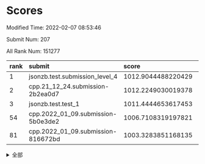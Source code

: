 # Scores

Modified Time: 2022-02-07 08:53:46

Submit Num: 207

All Rank Num: 151277

| rank |               submit               |       score        |       sigma        | pk_num |
| :--- | :--------------------------------- | :----------------- | :----------------- | :----- |
| 1    | jsonzb.test.submission_level_4     | 1012.9044488220429 | 0.801523816529166  | 2924   |
| 2    | cpp.21_12_24.submission-2b2ea0d7   | 1012.2249030019378 | 0.7893664468432314 | 2926   |
| 3    | jsonzb.test.test_1                 | 1011.4444653617453 | 0.7680347864382797 | 2926   |
| 54   | cpp.2022_01_09.submission-5b0e3de2 | 1006.7108319197821 | 0.7143353137532562 | 2927   |
| 81   | cpp.2022_01_09.submission-816672bd | 1003.3283851168135 | 0.6971944892879276 | 2922   |


<details>
<summary>全部</summary>

| rank |                 submit                 |       score        |       sigma        | pk_num |
| :--- | :------------------------------------- | :----------------- | :----------------- | :----- |
| 1    | jsonzb.test.submission_level_4         | 1012.9044488220429 | 0.801523816529166  | 2924   |
| 2    | cpp.21_12_24.submission-2b2ea0d7       | 1012.2249030019378 | 0.7893664468432314 | 2926   |
| 3    | jsonzb.test.test_1                     | 1011.4444653617453 | 0.7680347864382797 | 2926   |
| 4    | gobigger.level_3.submission_level_3_39 | 1011.1481564626952 | 0.7656160932606979 | 2925   |
| 5    | gobigger.level_3.submission_level_3_33 | 1011.1378490196934 | 0.7599088066173958 | 2929   |
| 6    | gobigger.level_3.submission_level_3_21 | 1010.9699130824928 | 0.7626830563624    | 2919   |
| 7    | gobigger.level_3.submission_level_3_5  | 1010.9309627352739 | 0.780735806246601  | 2917   |
| 8    | gobigger.level_3.submission_level_3_7  | 1010.8949650236868 | 0.7827233423824224 | 2921   |
| 9    | gobigger.level_3.submission_level_3_4  | 1010.6736395709132 | 0.7672550166823142 | 2924   |
| 10   | gobigger.level_3.submission_level_3_30 | 1010.6307811279163 | 0.7632696509493617 | 2921   |
| 11   | gobigger.level_3.submission_level_3_14 | 1010.5875999734901 | 0.772462939214349  | 2919   |
| 12   | gobigger.level_3.submission_level_3_37 | 1010.5742125830736 | 0.7451673465243301 | 2927   |
| 13   | gobigger.level_3.submission_level_3_25 | 1010.4789562335293 | 0.7602783621086765 | 2921   |
| 14   | gobigger.level_3.submission_level_3_9  | 1010.4605421702921 | 0.759685485047141  | 2927   |
| 15   | gobigger.level_3.submission_level_3_32 | 1010.4344784822384 | 0.7793514179959775 | 2923   |
| 16   | gobigger.level_3.submission_level_3_36 | 1010.3566208153758 | 0.7588296509219215 | 2924   |
| 17   | gobigger.level_3.submission_level_3_6  | 1010.2360428615196 | 0.771673689126228  | 2927   |
| 18   | gobigger.level_3.submission_level_3_18 | 1010.1987904158893 | 0.7749413641149663 | 2924   |
| 19   | gobigger.level_3.submission_level_3_23 | 1010.1984642642245 | 0.7737400990212122 | 2925   |
| 20   | gobigger.level_3.submission_level_3_44 | 1010.0029021806455 | 0.7543826550178754 | 2928   |
| 21   | gobigger.level_3.submission_level_3_29 | 1009.97095222909   | 0.7552780339783849 | 2927   |
| 22   | gobigger.level_3.submission_level_3_42 | 1009.9519816397103 | 0.7733550886234196 | 2922   |
| 23   | gobigger.level_3.submission_level_3_48 | 1009.9425480865926 | 0.7585059166801764 | 2921   |
| 24   | gobigger.level_3.submission_level_3_19 | 1009.8367339741453 | 0.7615670938667533 | 2922   |
| 25   | gobigger.level_3.submission_level_3_13 | 1009.8151071697888 | 0.7460431077792138 | 2923   |
| 26   | gobigger.level_3.submission_level_3_10 | 1009.7601910694195 | 0.7522241527987417 | 2924   |
| 27   | gobigger.level_3.submission_level_3_22 | 1009.6911255060912 | 0.7528232623614646 | 2922   |
| 28   | gobigger.level_3.submission_level_3_16 | 1009.6873671462503 | 0.765770553577905  | 2924   |
| 29   | gobigger.level_3.submission_level_3_1  | 1009.6755330160237 | 0.7266188926597021 | 2919   |
| 30   | gobigger.level_3.submission_level_3_24 | 1009.6605657061185 | 0.7677901108035216 | 2919   |
| 31   | gobigger.level_3.submission_level_3_2  | 1009.6028188991676 | 0.7299036062495843 | 2923   |
| 32   | gobigger.level_3.submission_level_3_3  | 1009.6004537817402 | 0.7594871673570347 | 2925   |
| 33   | gobigger.level_3.submission_level_3_17 | 1009.5212404429955 | 0.7598392587539263 | 2923   |
| 34   | gobigger.level_3.submission_level_3_45 | 1009.5009216452198 | 0.7412161758769072 | 2920   |
| 35   | gobigger.level_3.submission_level_3_8  | 1009.4241700608563 | 0.7462839681682691 | 2922   |
| 36   | gobigger.level_3.submission_level_3_35 | 1009.4187920831043 | 0.7563806772309177 | 2924   |
| 37   | gobigger.level_3.submission_level_3_11 | 1009.3611343098539 | 0.7379882630269451 | 2920   |
| 38   | gobigger.level_3.submission_level_3_12 | 1009.3419543705584 | 0.7673618008994243 | 2925   |
| 39   | gobigger.level_3.submission_level_3_40 | 1009.2281260764022 | 0.7464871174803457 | 2922   |
| 40   | gobigger.level_3.submission_level_3_41 | 1009.2000731133262 | 0.7390051035555745 | 2923   |
| 41   | gobigger.level_3.submission_level_3_27 | 1009.1708206129297 | 0.7262647508584892 | 2924   |
| 42   | gobigger.level_3.submission_level_3_49 | 1009.1706750107413 | 0.7420599570098569 | 2923   |
| 43   | gobigger.level_3.submission_level_3_38 | 1009.1394471142315 | 0.7664323202512134 | 2926   |
| 44   | gobigger.level_3.submission_level_3_43 | 1009.0048067437652 | 0.7304214115769906 | 2924   |
| 45   | gobigger.level_3.submission_level_3_31 | 1008.9675598908066 | 0.747997778946995  | 2926   |
| 46   | gobigger.level_3.submission_level_3_46 | 1008.8810373397619 | 0.7531147318037847 | 2922   |
| 47   | gobigger.level_3.submission_level_3_0  | 1008.878232295019  | 0.7421873783170798 | 2929   |
| 48   | gobigger.level_3.submission_level_3_20 | 1008.8704572207341 | 0.7385244086488535 | 2920   |
| 49   | gobigger.level_3.submission_level_3_26 | 1008.6818541263451 | 0.7317226229014117 | 2925   |
| 50   | gobigger.level_3.submission_level_3_15 | 1008.5655945229014 | 0.7342467168765116 | 2924   |
| 51   | gobigger.level_3.submission_level_3_34 | 1008.1931112623732 | 0.7299314477811173 | 2928   |
| 52   | gobigger.level_3.submission_level_3_47 | 1008.178362111767  | 0.759310487153717  | 2928   |
| 53   | gobigger.level_3.submission_level_3_28 | 1008.0464779815477 | 0.7616801943641972 | 2923   |
| 54   | cpp.2022_01_09.submission-5b0e3de2     | 1006.7108319197821 | 0.7143353137532562 | 2927   |
| 55   | gobigger.level_1.submission_level_1_42 | 1005.4353630291733 | 0.7201991133302625 | 2921   |
| 56   | gobigger.level_1.submission_level_1_11 | 1004.8414532571018 | 0.7106136923967543 | 2923   |
| 57   | gobigger.level_1.submission_level_1_19 | 1004.7897038046747 | 0.7214693164379192 | 2924   |
| 58   | gobigger.level_1.submission_level_1_14 | 1004.7223965496506 | 0.73473886863934   | 2922   |
| 59   | gobigger.level_1.submission_level_1_23 | 1004.5556974065184 | 0.7140961124544126 | 2924   |
| 60   | gobigger.level_1.submission_level_1_20 | 1004.5241680432222 | 0.7190655225033016 | 2922   |
| 61   | gobigger.level_1.submission_level_1_39 | 1004.4499351932146 | 0.71802326328285   | 2923   |
| 62   | gobigger.level_1.submission_level_1_48 | 1004.2171948637902 | 0.7115990793375994 | 2919   |
| 63   | gobigger.level_1.submission_level_1_33 | 1004.1981052046789 | 0.710880506437843  | 2926   |
| 64   | gobigger.level_1.submission_level_1_34 | 1004.086628631206  | 0.7211544246461766 | 2919   |
| 65   | gobigger.level_1.submission_level_1_24 | 1004.0578912854722 | 0.7267766806282733 | 2925   |
| 66   | gobigger.level_1.submission_level_1_47 | 1003.9770534488067 | 0.7203974259824629 | 2920   |
| 67   | gobigger.level_1.submission_level_1_15 | 1003.907302560546  | 0.7168546959699689 | 2927   |
| 68   | gobigger.level_1.submission_level_1_44 | 1003.8625357389895 | 0.7121543459182663 | 2920   |
| 69   | gobigger.level_1.submission_level_1_38 | 1003.8317537610886 | 0.7125022662921208 | 2919   |
| 70   | gobigger.level_1.submission_level_1_17 | 1003.7728485493503 | 0.7201757210863008 | 2926   |
| 71   | gobigger.level_1.submission_level_1_13 | 1003.7230015029114 | 0.7128895979424205 | 2924   |
| 72   | gobigger.level_1.submission_level_1_7  | 1003.6509420336356 | 0.7194095680842512 | 2922   |
| 73   | gobigger.level_1.submission_level_1_16 | 1003.6063311574765 | 0.7192410172022279 | 2927   |
| 74   | gobigger.level_1.submission_level_1_21 | 1003.5771895428085 | 0.7260378479343754 | 2924   |
| 75   | gobigger.level_1.submission_level_1_37 | 1003.5517851965124 | 0.7224808244810916 | 2920   |
| 76   | gobigger.level_1.submission_level_1_31 | 1003.5324140743716 | 0.7191983016627267 | 2924   |
| 77   | gobigger.level_1.submission_level_1_27 | 1003.4791425913866 | 0.710782325690254  | 2927   |
| 78   | gobigger.level_1.submission_level_1_49 | 1003.445444150782  | 0.7172751064600689 | 2919   |
| 79   | gobigger.level_1.submission_level_1_2  | 1003.4240595646735 | 0.7245768742533417 | 2920   |
| 80   | gobigger.level_1.submission_level_1_35 | 1003.3303103564151 | 0.7041205871327877 | 2922   |
| 81   | cpp.2022_01_09.submission-816672bd     | 1003.3283851168135 | 0.6971944892879276 | 2922   |
| 82   | gobigger.level_1.submission_level_1_30 | 1003.2994943055533 | 0.7093010309804639 | 2927   |
| 83   | gobigger.level_1.submission_level_1_8  | 1003.2539552429937 | 0.715787786800986  | 2923   |
| 84   | gobigger.level_1.submission_level_1_12 | 1003.2533112831958 | 0.7109025814225255 | 2923   |
| 85   | gobigger.level_1.submission_level_1_32 | 1003.2312653976529 | 0.7202391170373265 | 2921   |
| 86   | gobigger.level_1.submission_level_1_18 | 1003.1729123344245 | 0.7121804601536208 | 2924   |
| 87   | gobigger.level_1.submission_level_1_46 | 1003.1544881975948 | 0.7291832759103836 | 2926   |
| 88   | gobigger.level_1.submission_level_1_3  | 1003.1539576933649 | 0.7049239890212688 | 2929   |
| 89   | gobigger.level_1.submission_level_1_26 | 1003.098575753055  | 0.7147791660590854 | 2919   |
| 90   | gobigger.level_1.submission_level_1_45 | 1003.0984149430967 | 0.7126483310715939 | 2926   |
| 91   | gobigger.level_1.submission_level_1_41 | 1003.0931594968223 | 0.7049881709786692 | 2927   |
| 92   | gobigger.level_1.submission_level_1_28 | 1003.0888085284388 | 0.7093820271171749 | 2925   |
| 93   | gobigger.level_1.submission_level_1_29 | 1003.075922269265  | 0.7141490596270751 | 2926   |
| 94   | gobigger.level_1.submission_level_1_43 | 1003.0687222996052 | 0.7111879078869595 | 2923   |
| 95   | gobigger.level_1.submission_level_1_10 | 1003.0267498937917 | 0.7102876915316042 | 2923   |
| 96   | gobigger.level_1.submission_level_1_22 | 1003.026356134825  | 0.7113045409213796 | 2921   |
| 97   | gobigger.level_1.submission_level_1_1  | 1003.0040144749327 | 0.7282878824422909 | 2925   |
| 98   | gobigger.level_1.submission_level_1_36 | 1002.9198860407556 | 0.7065430498180649 | 2919   |
| 99   | gobigger.level_1.submission_level_1_9  | 1002.904692353769  | 0.7172571405419633 | 2925   |
| 100  | gobigger.level_1.submission_level_1_0  | 1002.796053594093  | 0.7167121170525986 | 2931   |
| 101  | gobigger.level_1.submission_level_1_40 | 1002.6982922838093 | 0.7044955884807405 | 2920   |
| 102  | gobigger.level_1.submission_level_1_25 | 1002.3387377202196 | 0.7168835113331361 | 2921   |
| 103  | gobigger.level_1.submission_level_1_6  | 1002.2367152811696 | 0.7194777818302476 | 2925   |
| 104  | gobigger.level_1.submission_level_1_4  | 1001.9964701030603 | 0.7104845704556307 | 2925   |
| 105  | gobigger.level_1.submission_level_1_5  | 1001.0028104074692 | 0.7116754507861313 | 2918   |
| 106  | gobigger.random.submission_random_38   | 997.5014697242812  | 0.7209562595489984 | 2923   |
| 107  | gobigger.random.submission_random_41   | 997.0350384874465  | 0.7184752972986063 | 2924   |
| 108  | gobigger.random.submission_random_25   | 997.0175118785043  | 0.6984756126082146 | 2920   |
| 109  | gobigger.random.submission_random_46   | 996.8883727170576  | 0.7044518932857216 | 2921   |
| 110  | gobigger.random.submission_random_42   | 996.6913146083689  | 0.7178185684561977 | 2925   |
| 111  | gobigger.random.submission_random_44   | 996.6632470818573  | 0.700505202762721  | 2920   |
| 112  | gobigger.random.submission_random_32   | 996.5572525836805  | 0.7224403407112363 | 2921   |
| 113  | gobigger.random.submission_random_36   | 996.5188697961037  | 0.7138405107864766 | 2927   |
| 114  | gobigger.random.submission_random_16   | 996.4568575534796  | 0.7150661359141486 | 2925   |
| 115  | gobigger.random.submission_random_23   | 996.437432647931   | 0.7001013614909048 | 2927   |
| 116  | gobigger.random.submission_random_33   | 996.4135158365804  | 0.7119347340714021 | 2919   |
| 117  | gobigger.random.submission_random_6    | 996.3712511997506  | 0.7097400875802106 | 2925   |
| 118  | gobigger.random.submission_random_1    | 996.350224759474   | 0.7034251015534801 | 2918   |
| 119  | gobigger.random.submission_random_49   | 996.2632371546368  | 0.7110470532732636 | 2927   |
| 120  | gobigger.random.submission_random_27   | 996.2281501157993  | 0.7121261070711374 | 2927   |
| 121  | gobigger.random.submission_random_9    | 996.1860691842649  | 0.7144840036347767 | 2923   |
| 122  | gobigger.random.submission_random_17   | 996.18228360793    | 0.7098146145920687 | 2923   |
| 123  | gobigger.random.submission_random_45   | 996.1748316808842  | 0.7083469833671747 | 2924   |
| 124  | gobigger.random.submission_random_28   | 996.1684277935967  | 0.7029135330229465 | 2924   |
| 125  | gobigger.random.submission_random_5    | 996.1017488248955  | 0.7206698466134014 | 2928   |
| 126  | gobigger.random.submission_random_24   | 996.0312087376556  | 0.7136714648066722 | 2920   |
| 127  | gobigger.random.submission_random_34   | 995.9827913589808  | 0.7098454178869694 | 2926   |
| 128  | gobigger.random.submission_random_47   | 995.9728567379833  | 0.7032767833607017 | 2923   |
| 129  | gobigger.random.submission_random_22   | 995.9683947837922  | 0.715618497495429  | 2926   |
| 130  | gobigger.random.submission_random_29   | 995.8900597782339  | 0.7071571724560102 | 2924   |
| 131  | gobigger.random.submission_random_40   | 995.8257936488008  | 0.7282283093592532 | 2923   |
| 132  | gobigger.random.submission_random_4    | 995.8008235657743  | 0.7157855563470441 | 2918   |
| 133  | gobigger.random.submission_random_13   | 995.7625693829743  | 0.7056226071742896 | 2923   |
| 134  | gobigger.random.submission_random_35   | 995.7406592954742  | 0.7142249005891876 | 2922   |
| 135  | gobigger.random.submission_random_14   | 995.710681809706   | 0.7152614786102667 | 2924   |
| 136  | gobigger.random.submission_random_8    | 995.7074428158633  | 0.7112792300668475 | 2923   |
| 137  | gobigger.random.submission_random_30   | 995.6877956961354  | 0.7246472347577115 | 2927   |
| 138  | gobigger.random.submission_random_12   | 995.6706302095253  | 0.7302399040632895 | 2918   |
| 139  | gobigger.random.submission_random_11   | 995.6607995366281  | 0.7342601747464    | 2925   |
| 140  | gobigger.random.submission_random_15   | 995.6506258625275  | 0.7022456571649537 | 2929   |
| 141  | gobigger.random.submission_random_31   | 995.624367659214   | 0.7049992449841116 | 2926   |
| 142  | gobigger.random.submission_random_21   | 995.5920806810573  | 0.7001372101550817 | 2920   |
| 143  | gobigger.random.submission_random_20   | 995.5849389331686  | 0.7100727180417933 | 2923   |
| 144  | gobigger.random.submission_random_37   | 995.4756888634074  | 0.7028935551593449 | 2921   |
| 145  | gobigger.random.submission_random_48   | 995.3267572893229  | 0.7179160973357297 | 2927   |
| 146  | gobigger.random.submission_random_43   | 995.2028583952253  | 0.7112498208180119 | 2923   |
| 147  | gobigger.random.submission_random_18   | 995.1989843486842  | 0.7221029783181172 | 2922   |
| 148  | gobigger.random.submission_random_19   | 995.1968865136442  | 0.7026046155682127 | 2923   |
| 149  | gobigger.random.submission_random_3    | 995.166178351202   | 0.7051677315795238 | 2918   |
| 150  | gobigger.random.submission_random_26   | 995.1464233388249  | 0.7035437324813653 | 2921   |
| 151  | gobigger.random.submission_random_39   | 995.0949077442548  | 0.7211157933227754 | 2917   |
| 152  | gobigger.level_2.submission_level_2_1  | 995.0053968617036  | 0.7309544346977902 | 2920   |
| 153  | gobigger.random.submission_random_0    | 994.9768217904139  | 0.7176146897712793 | 2923   |
| 154  | gobigger.random.submission_random_7    | 994.8821423414956  | 0.7242499867218816 | 2929   |
| 155  | gobigger.random.submission_random_2    | 994.8680407203585  | 0.7126810207684847 | 2924   |
| 156  | gobigger.random.submission_random_10   | 994.6695158788112  | 0.7160755568214882 | 2923   |
| 157  | gobigger.level_2.submission_level_2_41 | 994.4042837048023  | 0.7271088688626139 | 2917   |
| 158  | gobigger.level_2.submission_level_2_21 | 993.9000868964415  | 0.7410712883200128 | 2923   |
| 159  | gobigger.level_2.submission_level_2_11 | 993.1360503924731  | 0.7344871606579313 | 2914   |
| 160  | gobigger.level_2.submission_level_2_25 | 993.0398936697516  | 0.7230582363263218 | 2919   |
| 161  | gobigger.level_2.submission_level_2_49 | 993.0081120975495  | 0.7619723514181197 | 2924   |
| 162  | gobigger.level_2.submission_level_2_4  | 993.0024084525924  | 0.735507374009998  | 2929   |
| 163  | gobigger.level_2.submission_level_2_16 | 992.9087564450467  | 0.7372260831399491 | 2924   |
| 164  | gobigger.level_2.submission_level_2_42 | 992.8855638973845  | 0.7365219084054333 | 2924   |
| 165  | gobigger.level_2.submission_level_2_24 | 992.8612775522831  | 0.736199450458953  | 2921   |
| 166  | gobigger.level_2.submission_level_2_45 | 992.641711877525   | 0.7580008111427295 | 2929   |
| 167  | gobigger.level_2.submission_level_2_48 | 992.6162471960811  | 0.7318942760600479 | 2924   |
| 168  | gobigger.level_2.submission_level_2_0  | 992.6159289922097  | 0.745845588974568  | 2924   |
| 169  | gobigger.level_2.submission_level_2_18 | 992.5563465707626  | 0.7514581346787084 | 2923   |
| 170  | gobigger.level_2.submission_level_2_31 | 992.4644593953515  | 0.7329608832833633 | 2923   |
| 171  | gobigger.level_2.submission_level_2_9  | 992.4563624451672  | 0.7307218244168104 | 2919   |
| 172  | gobigger.level_2.submission_level_2_10 | 992.4298641877607  | 0.761697067345027  | 2921   |
| 173  | gobigger.level_2.submission_level_2_44 | 992.403181748519   | 0.7328392632904581 | 2919   |
| 174  | gobigger.level_2.submission_level_2_23 | 992.3177091014246  | 0.7428123920284103 | 2927   |
| 175  | gobigger.level_2.submission_level_2_29 | 992.1750825875231  | 0.7360706277648792 | 2919   |
| 176  | gobigger.level_2.submission_level_2_38 | 992.1611153914557  | 0.727214782364301  | 2925   |
| 177  | gobigger.level_2.submission_level_2_33 | 992.1473017900079  | 0.7548209963916593 | 2928   |
| 178  | gobigger.level_2.submission_level_2_28 | 992.1312978670388  | 0.7409778956249754 | 2920   |
| 179  | gobigger.level_2.submission_level_2_19 | 992.1005051608215  | 0.7565183627711348 | 2925   |
| 180  | gobigger.level_2.submission_level_2_6  | 992.0930290945964  | 0.741525497421582  | 2925   |
| 181  | gobigger.level_2.submission_level_2_36 | 992.04607083983    | 0.7495808001399721 | 2921   |
| 182  | gobigger.level_2.submission_level_2_47 | 992.0376225457866  | 0.7438893697013318 | 2920   |
| 183  | gobigger.level_2.submission_level_2_14 | 992.009886575408   | 0.7506951726418414 | 2920   |
| 184  | gobigger.level_2.submission_level_2_37 | 992.0062396315624  | 0.7397810115269524 | 2924   |
| 185  | gobigger.level_2.submission_level_2_5  | 991.9756916379065  | 0.7630002810965031 | 2924   |
| 186  | gobigger.level_2.submission_level_2_39 | 991.9709603384671  | 0.7410677317433113 | 2919   |
| 187  | gobigger.level_2.submission_level_2_26 | 991.9708542158905  | 0.7448896750722571 | 2920   |
| 188  | gobigger.level_2.submission_level_2_43 | 991.8357434061624  | 0.7467884231142873 | 2922   |
| 189  | gobigger.level_2.submission_level_2_35 | 991.7459236889724  | 0.7408241941723908 | 2926   |
| 190  | gobigger.level_2.submission_level_2_17 | 991.6907269729077  | 0.7598090529167287 | 2922   |
| 191  | gobigger.level_2.submission_level_2_40 | 991.675433158704   | 0.7393821867444906 | 2923   |
| 192  | gobigger.level_2.submission_level_2_27 | 991.5046340910094  | 0.7333445792821364 | 2924   |
| 193  | gobigger.level_2.submission_level_2_34 | 991.4045729947719  | 0.7585262210648327 | 2926   |
| 194  | gobigger.level_2.submission_level_2_46 | 991.403721518911   | 0.7498047059574452 | 2916   |
| 195  | gobigger.level_2.submission_level_2_15 | 991.3154464915482  | 0.7419917154660026 | 2923   |
| 196  | gobigger.level_2.submission_level_2_3  | 991.2245937724562  | 0.7537770590947701 | 2925   |
| 197  | gobigger.level_2.submission_level_2_2  | 991.1307599265904  | 0.7612545093320359 | 2927   |
| 198  | gobigger.level_2.submission_level_2_7  | 991.0779661311926  | 0.7685399446661786 | 2919   |
| 199  | gobigger.level_2.submission_level_2_30 | 991.0552865563673  | 0.7641704706498988 | 2918   |
| 200  | gobigger.level_2.submission_level_2_13 | 990.9396572497798  | 0.7651689923027389 | 2923   |
| 201  | gobigger.level_2.submission_level_2_12 | 990.8838731045373  | 0.770689690602362  | 2929   |
| 202  | gobigger.level_2.submission_level_2_32 | 990.6974796972195  | 0.7702138532568219 | 2923   |
| 203  | gobigger.level_2.submission_level_2_20 | 990.273007723212   | 0.7729351309975521 | 2930   |
| 204  | gobigger.level_2.submission_level_2_22 | 990.033429605056   | 0.7723113416151909 | 2930   |
| 205  | gobigger.level_2.submission_level_2_8  | 990.0302613886297  | 0.7616116219037242 | 2921   |
| 206  | gobigger.none.submission_none_0        | 977.1376446684905  | 1.4293075010323106 | 2926   |
| 207  | gobigger.none.submission_none_1        | 974.147695167203   | 1.725179264352598  | 2923   |

</details>